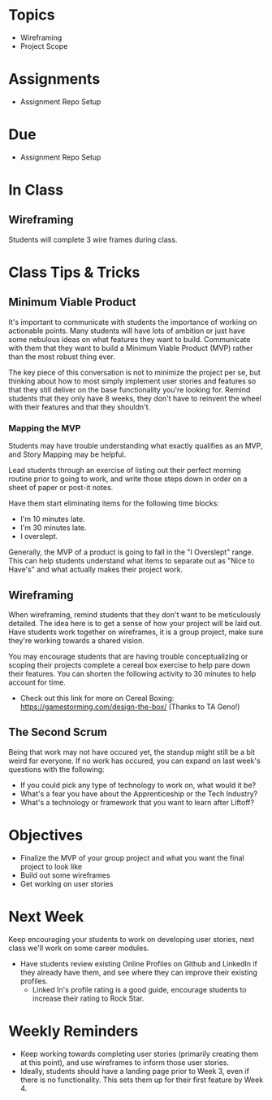 # Topics
* Wireframing
* Project Scope

# Assignments
* Assignment Repo Setup
# Due
* Assignment Repo Setup

# In Class
## Wireframing
Students will complete 3 wire frames during class. 

# Class Tips & Tricks
## Minimum Viable Product
It's important to communicate with students the importance of working on actionable points. Many students will have lots of ambition or just have some nebulous ideas on what features they want to build. Communicate with them that they want to build a Minimum Viable Product (MVP) rather than the most robust thing ever.

The key piece of this conversation is not to minimize the project per se, but thinking about how to most simply implement user stories and features so that they still deliver on the base functionality you're looking for. Remind students that they only have 8 weeks, they don't have to reinvent the wheel with their features and that they shouldn't.

### Mapping the MVP
Students may have trouble understanding what exactly qualifies as an MVP, and Story Mapping may be helpful. 

Lead students through an exercise of listing out their perfect morning routine prior to going to work, and write those steps down in order on a sheet of paper or post-it notes. 

Have them start eliminating items for the following time blocks: 
* I'm 10 minutes late. 
* I'm 30 minutes late.
* I overslept. 

Generally, the MVP of a product is going to fall in the "I Overslept" range. This can help students understand what items to separate out as "Nice to Have's" and what actually makes their project work. 

## Wireframing

When wireframing, remind students that they don't want to be meticulously detailed. The idea here is to get a sense of how your project will be laid out. Have students work together on wireframes, it is a group project, make sure they're working towards a shared vision. 

You may encourage students that are having trouble conceptualizing or scoping their projects complete a cereal box exercise to help pare down their features. You can shorten the following activity to 30 minutes to help account for time.
* Check out this link for more on Cereal Boxing: https://gamestorming.com/design-the-box/  (Thanks to TA Geno!)

## The Second Scrum

Being that work may not have occured yet, the standup might still be a bit weird for everyone. If no work has occured, you can expand on last week's questions with the following: 

* If you could pick any type of technology to work on, what would it be? 
* What's a fear you have about the Apprenticeship or the Tech Industry? 
* What's a technology or framework that you want to learn after Liftoff? 

# Objectives
* Finalize the MVP of your group project and what you want the final project to look like
* Build out some wireframes
* Get working on user stories

# Next Week

Keep encouraging your students to work on developing user stories, next class we'll work on some career modules. 

* Have students review existing Online Profiles on Github and LinkedIn if they already have them, and see where they can improve their existing profiles. 
  * Linked In's profile rating is a good guide, encourage students to increase their rating to Rock Star. 


# Weekly Reminders

* Keep working towards completing user stories (primarily creating them at this point), and use wireframes to inform those user stories.
* Ideally, students should have a landing page prior to Week 3, even if there is no functionality. This sets them up for their first feature by Week 4. 
